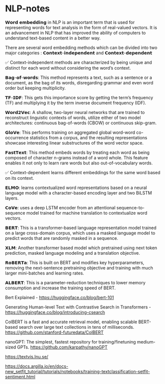 # NLP-notes
𝗪𝗼𝗿𝗱 𝗲𝗺𝗯𝗲𝗱𝗱𝗶𝗻𝗴 in NLP is an important term that is used for representing words for text analysis in the form of real-valued vectors. It is an advancement in NLP that has improved the ability of computers to understand text-based content in a better way.

There are several word embedding methods which can be divided into two major categories : 𝗖𝗼𝗻𝘁𝗲𝘅𝘁-𝗶𝗻𝗱𝗲𝗽𝗲𝗻𝗱𝗲𝗻𝘁 and 𝗖𝗼𝗻𝘁𝗲𝘅𝘁-𝗱𝗲𝗽𝗲𝗻𝗱𝗲𝗻𝘁

✅ Context-independent methods are characterized by being unique and distinct for each word without considering the word’s context.

𝗕𝗮𝗴-𝗼𝗳-𝘄𝗼𝗿𝗱𝘀: This method represents a text, such as a sentence or a document,  as the bag of its words, disregarding grammar and even word order but keeping multiplicity.

𝗧𝗙-𝗜𝗗𝗙:  This gets this importance score by getting the term’s frequency (TF) and multiplying it by the term inverse document frequency (IDF).

𝗪𝗼𝗿𝗱𝟮𝗩𝗲𝗰:  A shallow, two-layer neural networks that are trained to reconstruct linguistic contexts of words, utilize either of two model architectures: continuous bag-of-words (CBOW) or continuous skip-gram. 

𝗚𝗹𝗼𝗩𝗲: This performs training on aggregated global word-word co-occurrence statistics from a corpus, and the resulting representations showcase interesting linear substructures of the word vector space.

𝗙𝗮𝘀𝘁𝗧𝗲𝘅𝘁: This method embeds words by treating each word as being composed of character n-grams instead of a word whole. This feature enables it not only to learn rare words but also out-of-vocabulary words.

✅ Context-dependent learns different embeddings for the same word based on its context.

𝗘𝗟𝗠𝗢: learns contextualized word representations based on a neural language model with a character-based encoding layer and two BiLSTM layers.

𝗖𝗼𝗩𝗲: uses a deep LSTM encoder from an attentional sequence-to-sequence model trained for machine translation to contextualize word vectors.

𝗕𝗘𝗥𝗧: This is a transformer-based language representation model trained on a large cross-domain corpus, which uses a masked language model to predict words that are randomly masked in a sequence.

𝗫𝗟𝗠: Another transformer based model which pretrained using next token prediction, masked language modeling and a translation objective.

𝗥𝗼𝗕𝗘𝗥𝗧𝗮: This is built on BERT and modifies key hyperparameters, removing the next-sentence pretraining objective and training with much larger mini-batches and learning rates.

𝗔𝗟𝗕𝗘𝗥𝗧: This is a parameter-reduction techniques to lower memory consumption and increase the training speed of BERT.


Bert Explained - https://huggingface.co/blog/bert-101

Generating Human-level Text with Contrastive Search in Transformers - https://huggingface.co/blog/introducing-csearch

ColBERT is a fast and accurate retrieval model, enabling scalable BERT-based search over large text collections in tens of milliseconds.
https://github.com/stanford-futuredata/ColBERT

nanoGPT: The simplest, fastest repository for training/finetuning medium-sized GPTs.
https://github.com/karpathy/nanoGPT

https://textvis.lnu.se/

https://docs.argilla.io/en/docs-new_setfit_tutorial/tutorials/notebooks/training-textclassification-setfit-sentiment.html
